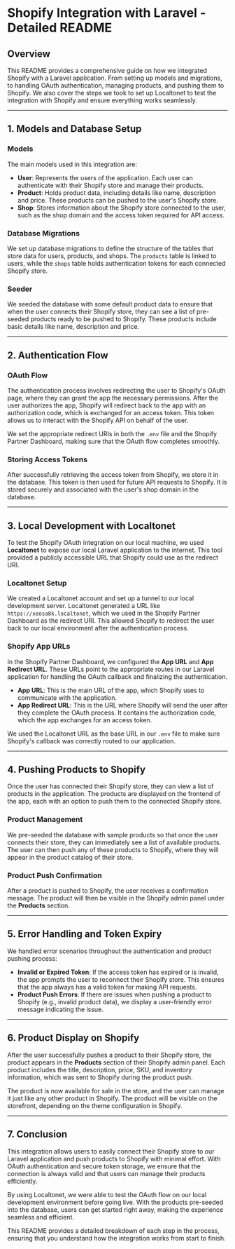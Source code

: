 # Shopify Integration with Laravel - Detailed README

## Overview

This README provides a comprehensive guide on how we integrated Shopify with a Laravel application. From setting up models and migrations, to handling OAuth authentication, managing products, and pushing them to Shopify. We also cover the steps we took to set up Localtonet to test the integration with Shopify and ensure everything works seamlessly.

---

## **1. Models and Database Setup**

### **Models**
The main models used in this integration are:

- **User**: Represents the users of the application. Each user can authenticate with their Shopify store and manage their products.
- **Product**: Holds product data, including details like name, description and price. These products can be pushed to the user's Shopify store.
- **Shop**: Stores information about the Shopify store connected to the user, such as the shop domain and the access token required for API access.

### **Database Migrations**
We set up database migrations to define the structure of the tables that store data for users, products, and shops. The `products` table is linked to users, while the `shops` table holds authentication tokens for each connected Shopify store.

### **Seeder**
We seeded the database with some default product data to ensure that when the user connects their Shopify store, they can see a list of pre-seeded products ready to be pushed to Shopify. These products include basic details like name, description and price.

---

## **2. Authentication Flow**

### **OAuth Flow**
The authentication process involves redirecting the user to Shopify's OAuth page, where they can grant the app the necessary permissions. After the user authorizes the app, Shopify will redirect back to the app with an authorization code, which is exchanged for an access token. This token allows us to interact with the Shopify API on behalf of the user.

We set the appropriate redirect URIs in both the `.env` file and the Shopify Partner Dashboard, making sure that the OAuth flow completes smoothly.

### **Storing Access Tokens**
After successfully retrieving the access token from Shopify, we store it in the database. This token is then used for future API requests to Shopify. It is stored securely and associated with the user's shop domain in the database.

---

## **3. Local Development with Localtonet**

To test the Shopify OAuth integration on our local machine, we used **Localtonet** to expose our local Laravel application to the internet. This tool provided a publicly accessible URL that Shopify could use as the redirect URI.

### **Localtonet Setup**
We created a Localtonet account and set up a tunnel to our local development server. Localtonet generated a URL like `https://xeosa8k.localtonet`, which we used in the Shopify Partner Dashboard as the redirect URI. This allowed Shopify to redirect the user back to our local environment after the authentication process.

### **Shopify App URLs**
In the Shopify Partner Dashboard, we configured the **App URL** and **App Redirect URL**. These URLs point to the appropriate routes in our Laravel application for handling the OAuth callback and finalizing the authentication.

- **App URL**: This is the main URL of the app, which Shopify uses to communicate with the application.
- **App Redirect URL**: This is the URL where Shopify will send the user after they complete the OAuth process. It contains the authorization code, which the app exchanges for an access token.

We used the Localtonet URL as the base URL in our `.env` file to make sure Shopify's callback was correctly routed to our application.

---

## **4. Pushing Products to Shopify**

Once the user has connected their Shopify store, they can view a list of products in the application. The products are displayed on the frontend of the app, each with an option to push them to the connected Shopify store.

### **Product Management**
We pre-seeded the database with sample products so that once the user connects their store, they can immediately see a list of available products. The user can then push any of these products to Shopify, where they will appear in the product catalog of their store.

### **Product Push Confirmation**
After a product is pushed to Shopify, the user receives a confirmation message. The product will then be visible in the Shopify admin panel under the **Products** section.

---

## **5. Error Handling and Token Expiry**

We handled error scenarios throughout the authentication and product pushing process:

- **Invalid or Expired Token**: If the access token has expired or is invalid, the app prompts the user to reconnect their Shopify store. This ensures that the app always has a valid token for making API requests.
- **Product Push Errors**: If there are issues when pushing a product to Shopify (e.g., invalid product data), we display a user-friendly error message indicating the issue.

---

## **6. Product Display on Shopify**

After the user successfully pushes a product to their Shopify store, the product appears in the **Products** section of their Shopify admin panel. Each product includes the title, description, price, SKU, and inventory information, which was sent to Shopify during the product push.

The product is now available for sale in the store, and the user can manage it just like any other product in Shopify. The product will be visible on the storefront, depending on the theme configuration in Shopify.

---

## **7. Conclusion**

This integration allows users to easily connect their Shopify store to our Laravel application and push products to Shopify with minimal effort. With OAuth authentication and secure token storage, we ensure that the connection is always valid and that users can manage their products efficiently.

By using Localtonet, we were able to test the OAuth flow on our local development environment before going live. With the products pre-seeded into the database, users can get started right away, making the experience seamless and efficient.

This README provides a detailed breakdown of each step in the process, ensuring that you understand how the integration works from start to finish.

